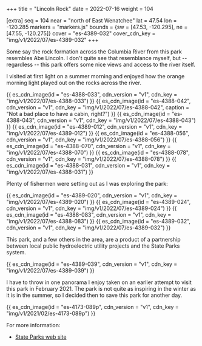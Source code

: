 +++
title = "Lincoln Rock"
date = 2022-07-16
weight = 104

[extra]
seq = 104
near = "north of East Wenatchee"
lat = 47.54
lon = -120.285
markers = "markers.js"
bounds = {sw = [47.53, -120.295], ne = [47.55, -120.275]}
cover = "es-4389-032"
cover_cdn_key = "img/v1/2022/07/es-4389-032"
+++

Some say the rock formation across the Columbia River from this park resembles Abe Lincoln. I don't quite see that resemblance myself, but -- regardless -- this park offers some nice views and access to the river itself.

<!-- more -->

I visited at first light on a summer morning and enjoyed how the orange morning light played out on the rocks across the river.

{{ es_cdn_image(id = "es-4388-033", cdn_version = "v1", cdn_key = "img/v1/2022/07/es-4388-033") }}
{{ es_cdn_image(id = "es-4388-042", cdn_version = "v1", cdn_key = "img/v1/2022/07/es-4388-042", caption = "Not a bad place to have a cabin, right?") }}
{{ es_cdn_image(id = "es-4388-043", cdn_version = "v1", cdn_key = "img/v1/2022/07/es-4388-043") }}
{{ es_cdn_image(id = "es-4389-012", cdn_version = "v1", cdn_key = "img/v1/2022/07/es-4389-012") }}
{{ es_cdn_image(id = "es-4388-056", cdn_version = "v1", cdn_key = "img/v1/2022/07/es-4388-056") }}
{{ es_cdn_image(id = "es-4388-070", cdn_version = "v1", cdn_key = "img/v1/2022/07/es-4388-070") }}
{{ es_cdn_image(id = "es-4388-078", cdn_version = "v1", cdn_key = "img/v1/2022/07/es-4388-078") }}
{{ es_cdn_image(id = "es-4388-031", cdn_version = "v1", cdn_key = "img/v1/2022/07/es-4388-031") }}

Plenty of fishermen were setting out as I was exploring the park:

{{ es_cdn_image(id = "es-4389-020", cdn_version = "v1", cdn_key = "img/v1/2022/07/es-4389-020") }}
{{ es_cdn_image(id = "es-4389-024", cdn_version = "v1", cdn_key = "img/v1/2022/07/es-4389-024") }}
{{ es_cdn_image(id = "es-4388-083", cdn_version = "v1", cdn_key = "img/v1/2022/07/es-4388-083") }}
{{ es_cdn_image(id = "es-4389-032", cdn_version = "v1", cdn_key = "img/v1/2022/07/es-4389-032") }}

This park, and a few others in the area, are a product of a partnership between local public hydroelectric utility projects and the State Parks system.

{{ es_cdn_image(id = "es-4389-039", cdn_version = "v1", cdn_key = "img/v1/2022/07/es-4389-039") }}

I have to throw in one panorama I enjoy taken on an earlier attempt to visit this park in February 2021. The park is not quite as inspiring in the winter as it is in the summer, so I decided then to save this park for another day.

{{ es_cdn_image(id = "es-4173-089p", cdn_version = "v1", cdn_key = "img/v1/2021/02/es-4173-089p") }}

For more information:

* [State Parks web site](https://www.parks.wa.gov/541/Lincoln-Rock)
